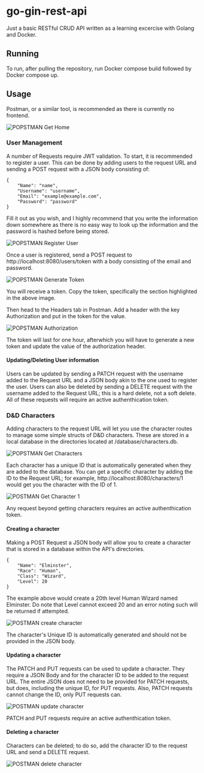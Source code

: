 # go-gin-rest-api

Just a basic RESTful CRUD API written as a learning excercise with Golang and Docker.

## Running

To run, after pulling the repository, run Docker compose build followed by Docker compose up.

## Usage

Postman, or a similar tool, is recommended as there is currently no frontend.

![POPSTMAN Get Home](https://github.com/adnguy3n/go-gin-rest-api/assets/32573771/34a3681f-2fc3-4bbc-9143-1fc843d573ad)

### User Management

A number of Requests require JWT validation. To start, it is recommended to register a user. This can be done by adding users to the request URL and sending a POST request with a JSON body consisting of:

```
{
    "Name": "name",
    "Username": "username",
    "Email": "example@example.com",
    "Password": "password"
}
```

Fill it out as you wish, and I highly recommend that you write the information down somewhere as there is no easy way to look up the information and the password is hashed before being stored.

![POPSTMAN Register User](https://github.com/adnguy3n/go-gin-rest-api/assets/32573771/acade117-481b-4a29-8c2c-110e07b682e9)

Once a user is registered, send a POST request to http://localhost:8080/users/token with a body consisting of the email and password.

![POPSTMAN Generate Token](https://github.com/adnguy3n/go-gin-rest-api/assets/32573771/2dd0d2e9-b949-4c22-9008-1e1087c233ae)

You will receive a token. Copy the token, specifically the section highlighted in the above image.

Then head to the Headers tab in Postman. Add a header with the key Authorization and put in the token for the value.

![POPSTMAN Authorization](https://github.com/adnguy3n/go-gin-rest-api/assets/32573771/f324e5c1-f288-4649-a522-0a4fac72e9fc)

The token will last for one hour, afterwhich you will have to generate a new token and update the value of the authorization header.

#### Updating/Deleting User information

Users can be updated by sending a PATCH request with the username added to the Request URL and a JSON body akin to the one used to register the user. Users can also be deleted by sending a DELETE request with the username added to the Request URL; this is a hard delete, not a soft delete. All of these requests will require an active authenthication token.

### D&D Characters
Adding characters to the request URL will let you use the character routes to manage some simple structs of D&D characters. These are stored in a local database in the directories located at /database/characters.db.

![POPSTMAN Get Characters](https://github.com/adnguy3n/go-gin-rest-api/assets/32573771/d068ceaf-a94d-4789-8bb6-bba055ceeb20)

Each character has a unique ID that is automatically generated when they are added to the database. You can get a specific character by adding the ID to the Request URL; for example, http://localhost:8080/characters/1 would get you the character with the ID of 1.

![POSTMAN Get Character 1](https://github.com/adnguy3n/go-gin-rest-api/assets/32573771/ae770b96-1a2c-40cc-b5f4-f8811d4705a6)

Any request beyond getting characters requires an active authenthication token.

#### Creating a character

Making a POST Request a JSON body will allow you to create a character that is stored in a database within the API's directories.

```
{
    "Name": "Elminster",
    "Race": "Human",
    "Class": "Wizard",
    "Level": 20
}
```

The example above would create a 20th level Human Wizard named Elminster. Do note that Level cannot exceed 20 and an error noting such will be returned if attempted.

![POSTMAN create character](https://github.com/adnguy3n/go-gin-rest-api/assets/32573771/7727d496-fd84-4524-9021-b9706bb7997e)

The character's Unique ID is automatically generated and should not be provided in the JSON body.

#### Updating a character

The PATCH and PUT requests can be used to update a character. They require a JSON Body and for the character ID to be added to the request URL. The entire JSON does not need to be provided for PATCH requests, but does, including the unique ID, for PUT requests. Also, PATCH requests cannot change the ID, only PUT requests can.

![POSTMAN update character](https://github.com/adnguy3n/go-gin-rest-api/assets/32573771/7c3d182e-1dc8-4fd0-87a2-b3c776a6799a)

PATCH and PUT requests require an active authenthication token.

#### Deleting a character
Characters can be deleted; to do so, add the character ID to the request URL and send a DELETE request.

![POSTMAN delete character](https://github.com/adnguy3n/go-gin-rest-api/assets/32573771/ba2adfe4-e794-4eda-925c-1a2f2e339e6b)
